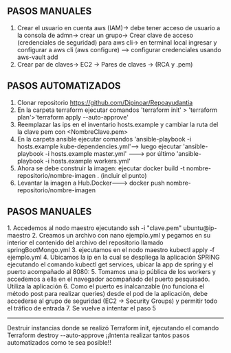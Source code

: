 <h2>PASOS MANUALES</h2>

1. Crear el usuario en cuenta aws (IAM)-> debe tener acceso de usuario a la consola de admn-> crear un grupo-> Crear clave de acceso (credenciales de seguridad) para aws cli-> en terminal local ingresar y configurar a aws cli (aws configure) --> configurar credenciales usando aws-vault add <NombreDeUsuarioIAM>
2. Crear par de claves-> EC2 -> Pares de claves	-> (RCA y .pem) 


 <h2>PASOS AUTOMATIZADOS</h2>

1. Clonar repositorio https://github.com/Dipinoar/Repoayudantia
2. En la carpeta terraform ejecutar comandos 'terraform init' > 'terraform plan'>'terraform apply --auto-approve'
3. Reemplazar las ips en el inventario hosts.example y cambiar la ruta del la clave pem con <NombreClave.pem>
4. En la carpeta ansible ejecutar comandos 'ansible-playbook -i hosts.example kube-dependencies.yml'--> luego ejecutar 'ansible-playbook -i hosts.example master.yml' ---> por último 'ansible-playbook -i hosts.example workers.yml'
5. Ahora se debe construir la imagen: ejecutar docker build -t nombre-repositorio/nombre-imagen .  (incluir el punto)
6. Levantar la imagen a Hub.Docker---> docker push nombre-repositorio/nombre-imagen


 <h2>PASOS MANUALES</h2>
1. Accedemos al nodo maestro ejecutando ssh -i "clave.pem" ubuntu@ip-maestro
 2. Creamos un archivo con nano ejemplo.yml y pegamos en su interior el contenido del archivo del repositorio llamado springBootMongo.yml
 3. ejecutamos en el nodo maestro kubectl apply -f ejemplo.yml
 4. Ubicamos la ip en la cual se despliega la aplicación SPRING ejecutando el comando kubectl get services, ubicar la app de spring y el puerto acompañado al 8080:<puerto>
 5. Tomamos una ip pública de los workers y accedemos a ella en el navegador acompañado del puerto pesquisado. Utiliza la aplicación
 6. Como el puerto es inalcanzable (no funciona el método post para realizar queries) desde el pod de la aplicación, debe accederse al grupo de seguridad (EC2 -> Security Groups) y permitir todo el tráfico de entrada
 7. Se vuelve a intentar el paso 5


-------------
Destruir instancias donde se realizó Terraform init, ejecutando el comando Terraform destroy --auto-approve
¡¡Intenta realizar tantos pasos automatizados como te sea posible!!









